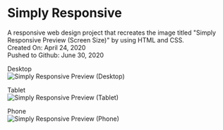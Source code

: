 # Simply Responsive
A responsive web design project that recreates the image titled "Simply Responsive Preview (Screen Size)" by using HTML and CSS.\
Created On: April 24, 2020\
Pushed to Github: June 30, 2020

Desktop\
![Simply Responsive Preview (Desktop)](https://user-images.githubusercontent.com/62450912/86509043-962f6580-bdaa-11ea-9a90-eb26806c2fa1.png)


Tablet\
![Simply Responsive Preview (Tablet)](https://user-images.githubusercontent.com/62450912/86509047-a0e9fa80-bdaa-11ea-89aa-812fe438d626.png)


Phone\
![Simply Responsive Preview (Phone)](https://user-images.githubusercontent.com/62450912/86509052-ab0bf900-bdaa-11ea-88f8-944818083e96.png)
